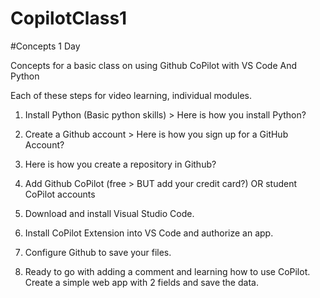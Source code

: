 # CopilotClass1

#Concepts 1 Day

Concepts for a basic class on using Github CoPilot with VS Code And Python

Each of these steps for video learning, individual modules.

1. Install Python (Basic python skills) > Here is how you install Python?
2. Create a Github account > Here is how you sign up for a GitHub Account?
3. Here is how you create a repository in Github?
4. Add Github CoPilot (free > BUT add your credit card?) OR student CoPilot accounts
5. Download and install Visual Studio Code.
6. Install CoPilot Extension into VS Code and authorize an app.
7. Configure Github to save your files.

8. Ready to go with adding a comment and learning how to use CoPilot.
   Create a simple web app with 2 fields and save the data.  
